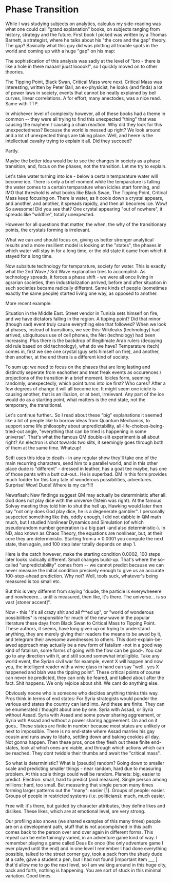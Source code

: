 # Phase Transition

While I was studying subjects on analytics, calculus my side-reading
was what one could call "grand explanation" books, on subjects ranging
from history, strategy and the future. First book I picked was written
by a Thomas Barnett, a strategist, where he talks about his "the core
and the gap" theory. The gap? Basically what this guy did was plotting
all trouble spots in the world and coming up with a huge "gap" on his
map:

The sophistication of this analysis was sadly at the level of "bro -
there is like a hole in there maaan! juust looook!", so I quickly
moved on to other theories.  

The Tipping Point, Black Swan, Critical Mass were next. Critical Mass
was interesting, written by Peter Ball, an ex-physicist, he looks (and
finds) a lot of power laws in society, events that cannot be neatly
explained by bell curves, linear correlations. A for effort, many
anectodes, was a nice read. Same with TTP.

In whichever level of complexity however, all of these books had a
theme in common -- they were all trying to find this unexpected
"thing" that was causing the mayhem / causing a chain reaction. Why
did they look for this unexpectedness? Because the world is messed up
right? We look around and a lot of unexpected things are taking
place. Well, and heere is the intellectual cavalry trying to explain
it all. Did they succeed?

Partly.

Maybe the better idea would be to see the changes in society as a
phase transition, and, focus on the phases, not the transition. Let me
try to explain.

Let's take water turning into ice - below a certain temparature water
will become ice. There is only a brief moment while the temparature is
falling the water comes to a certain temparature when icicles start
forming, and IMO that threshold is what books like Black Swan, The
Tipping Point, Critical Mass keep focusing on. There is water, as it
cools down a crystal appears, and another, and another, it spreads
rapidly, and then all becomes ice. Wow! So awesome! Did you see that?
One crystal appearing "out of nowhere", it spreads like "wildfire",
totally unexpected.

However for all questions that matter, the when, the why of the
transitionary points, the crystals forming is irrelevant.

What we can and should focus on, giving us better stronger analytical
results and a more resillient model is looking at the "states", the
phases in which water will stay in for a long time, or the old state
it came from which it stayed for a long time.

Now subsitute technology for temparature, society for water. This is
exactly what the 2nd Wave / 3rd Wave explanation tries to
accomplish. As technology spreads, it forces a phase shift - we were
all once living in agrarian societies, then industrialization arrived,
before and after situation in such societies became radically
different. Same kinds of people (sometimes exactly the same people)
started living one way, as opposed to another.

More recent example:

Situation in the Middle East. Street vendor in Tunisia sets himself on
fire, and we have dictators falling in the region. A tipping point?
Did that minor (though sad) event truly cause everything else that
followed? When we look at phases, instead of transitions, we see this:
Wikileaks (technology) had arrived, ubiquituous use of cell phones,
the Net (technology) had been increasing. Plus there is the backdrop
of illegitimate Arab rulers (decaying old rule based on old
technology), what do we have? Temparature (tech) comes in, first we
see one crystal (guy sets himself on fire), and another, then another,
at the end there is a different kind of society.

To sum up: we need to focus on the phases that are long lasting and
distinctly seperate from eachother and treat freak events as
occurences / projections of the transition in a brief moment. Icicles
form, seeming randomly, unexpectedly, which point turns into ice
first? Who cares? After a few degrees of change it will all become
ice. It might seem one icicle is causing another, that is an illusion,
or at best, irrelevant. Any part of the ice would do as a starting
point, what matters is the end state, not the temporary, the
transitional.

Let's continue further.. So I read about these "big" explanations it
seemed like a lot of people like to borrow ideas from Quantum
Mechanics, to support some life philosophy about unpredictability,
all-life-choices-being-tried-out angle, "everything that can be tried
is happening in some universe". That's what the famous QM double-slit
experiment is all about right? An electron is shot towards two slits,
it seemingly goes through both of them at the same time. Whatzup!

Scifi uses this idea to death - in any regular show they'll take one
of the main recurring characters, send him to a parallel world, and in
this other place dude is "different" - dressed in leather, has a goat
tee maybe, has one of those pants with a butt cut-out.. He is
superbad. QM in this form provides much fodder for this fairy tale of
wonderous possibilities, adventures. Surprise! Wow! Dude! Where is my
car?!!!

Newsflash: New findings suggest QM may actually be deterministic after
all. God does not play dice with the universe (1stein was right). At
the famous  Solvay meeting they told him to shut the hell up, Hawking
would later then say "not only does God play dice, he is a degenerate
gambler". I personally suspected something like this, oddly enough, I
did not dabble in QM math much, but I studied Nonlinear Dynamics and
Simulation (of which pseudorandom number generation is a big part -and
also deterministic-). In ND, also known as Chaos Theory, the equations
are nonlinear, but, at their core they are deterministic. Starting
from a = 0.0001 you compute the next state, then again, and 100 step
later totally depends on step 1.

Here is the catch however, make the starting condition 0.0002, 100
steps later looks radically different. Small changes build-up. That's
where the so-called "unpredictability" comes from -- we cannot predict
because we can never measure the initial condition precisely enough to
give us an accurate 100-step-ahead prediction. Why not? Well, tools
suck, whatever's being measured is too small etc.

But this is very different from saying "duude, the particle is
everywheeere and nowheeere... until is measured, then like, it's
there. The universe... is so vast [stoner accent]". 

Now - this "it's all crazy shit and all f**ed up", or "world of
wonderous possibilities" is responsible for much of the new wave in
the popular literature these days from Black Swan to Critical Mass to
Tipping Point. These authors, it seems, have long given up on trying
to understand anything, they are merely giving their readers the means
to be awed by it, and telegram their awesome awednesses to
others. This dont-explain-be-awed approach may actually be a new form
of fatalism -not in a good way kind of fatalism, some forms of going
with the flow can be good-. You can go to any direction with it, and
still sound somewhat intelligible. Take any world event, the Syrian
civil war for example, event X will happen and now you, the
intelligent reader with a wine glass in hand can say "well.. yes X
happened and blah was the tipping point". These critical points of
course can never be predicted, they can only be feared, and talked
about after the fact. Shit happens. We only rejoice about shit. We
cant do anything else.

Obviously noone who is someone who decides anything thinks this
way. Pros think in terms of end states: For Syria strategists would
ponder the various end states the country can land into. And these are
finite. They can be enumerated / thought about one by one. Syria with
Assad, or Syria without Assad. Syria with Assad and some power sharing
aggreement, or Syria with Assad and without a power sharing
aggreement. On and on it goes.. These states are finite in number
because most states are unlikely or next to impossible. There is no
end-state where Assad marries his gay cousin and runs away to Idaho,
settling down and baking cookies all day.  Not gonna happen. Then
these pros, once they flesh out these finite end-states, look at which
ones are viable, and through which actions which can be reached. They
dont twiddle their thumbs and await the "critical mass".

So what is deterministic? What is [pseudo] random? Going down to
smaller scale and predicting smaller things - near random, hard due to
measuring problem. At this scale things could well be random. Planets:
big, easier to predict. Electron: small, hard to predict (and
measure). Single person among millions: hard, too small. But measuring
that single person many times forming larger patterns out the "many":
easier [1]. Groups of people: easier. Groups of people in restricted
systems (i.e. politicians): much, much easier.

Free will: it's there, but guided by character attributes, they define
likes and dislikes. These likes, which are at emotional level, are
very strong.

Our profiling also shows (we shared examples of this many times)
people are on a development path, stuff that is not accomplished in
this path comes back to the person over and over again in different
forms. This repeat can be entertainingly varied, in an adventure game
kind of way. I remember playing a game called Deus Ex once (the only
adventure game I ever played until the end) and in one level I
remember I had done everything possible, talked to the street corner
guy, took a pack from the shady dude at a cafe, gave a student a pen,
but I had not found [important item ___ ] that'd allow me to go the
next level, so I am walking around in this huge city, back and forth,
nothing is happening. You are sort of stuck in this minimal
variation. Good times.

